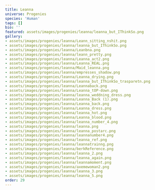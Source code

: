 ```yaml
---
title: Leanna
universe: Progenies
species: 'Human'
tags: []
bio: ''
featured: assets/images/progenies/leanna/leanna_but_IThinkSo.png
gallery:
- assets/images/progenies/leanna/Leann_sitting_nshit.png
- assets/images/progenies/leanna/leanna_but_IThinkSo.png
- assets/images/progenies/leanna/Leanbna.png
- assets/images/progenies/leanna/leann_pretty.png
- assets/images/progenies/leanna/Leanna_act2.png
- assets/images/progenies/leanna/Leanna_REAL.png
- assets/images/progenies/leanna/Maid_leanna.png
- assets/images/progenies/leanna/empresses_shadow.png
- assets/images/progenies/leanna/Leanna_drying.png
- assets/images/progenies/leanna/leanna_but_IThinkSo_trasparetn.png
- assets/images/progenies/leanna/Leannaback.png
- assets/images/progenies/leanna/Leanna_tOP-down.png
- assets/images/progenies/leanna/leanna_weddning_dress.png
- assets/images/progenies/leanna/Leanna_Back (1).png
- assets/images/progenies/leanna/Leanna_back.png
- assets/images/progenies/leanna/Leanna_dress.png
- assets/images/progenies/leanna/leanna_hot.png
- assets/images/progenies/leanna/Leanna_blood.png
- assets/images/progenies/leanna/leanna_number_4.png
- assets/images/progenies/leanna/leanna.png
- assets/images/progenies/leanna/leanna_postarc.png
- assets/images/progenies/leanna/leannanumber4.png
- assets/images/progenies/leanna/leanna_ref.png
- assets/images/progenies/leanna/leannatrainng.png
- assets/images/progenies/leanna/berkReference.png
- assets/images/progenies/leanna/leanna_2.png
- assets/images/progenies/leanna/leanna_again.png
- assets/images/progenies/leanna/leannamoment.png
- assets/images/progenies/leanna/axemewoman2.png
- assets/images/progenies/leanna/leanna_3.png
- assets/images/progenies/leanna/leanna_5.png
order: 29
---
```

